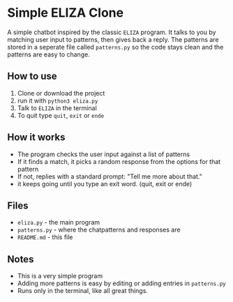 # Simple ELIZA Clone

A simple chatbot inspired by the classic `ELIZA` program. It talks to you by matching user input to patterns, then gives back a reply.
The patterns are stored in a seperate file called `patterns.py` so the code stays clean and the patterns are easy to change.

## How to use
1. Clone or download the project
2. run it with `python3 eliza.py`
3. Talk to `ELIZA` in the terminal
4. To quit type `quit`, `exit` or `ende`

## How it works
* The program checks the user input against a list of patterns 
* If it finds a match, it picks a random response from the options for that pattern
* If not, replies with a standard prompt: "Tell me more about that."
* it keeps going until you type an exit word. (quit, exit or ende)

## Files
* `eliza.py` - the main program
* `patterns.py` - where the chatpatterns and responses are
* `README.md` - this file

## Notes
* This is a very simple program
* Adding more patterns is easy by editing or adding entries in `patterns.py`
* Runs only in the terminal, like all great things.
